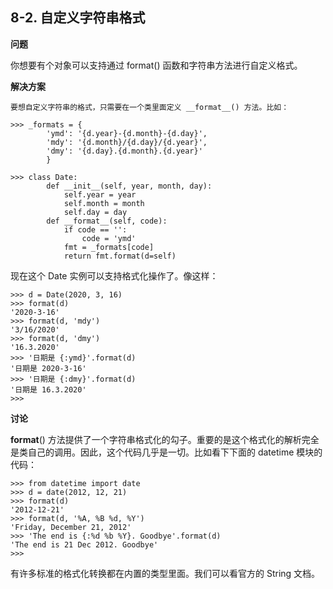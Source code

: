 ## 8-2. 自定义字符串格式

**问题**

你想要有个对象可以支持通过 format() 函数和字符串方法进行自定义格式。

**解决方案**

    要想自定义字符串的格式，只需要在一个类里面定义 __format__() 方法。比如：

    >>> _formats = {
            'ymd': '{d.year}-{d.month}-{d.day}', 
            'mdy': '{d.month}/{d.day}/{d.year}', 
            'dmy': '{d.day}.{d.month}.{d.year}'
            }

    >>> class Date:
            def __init__(self, year, month, day):
                self.year = year
                self.month = month
                self.day = day
            def __format__(self, code):
                if code == '':
                    code = 'ymd'
                fmt = _formats[code]
                return fmt.format(d=self)

现在这个 Date 实例可以支持格式化操作了。像这样：
        
    >>> d = Date(2020, 3, 16)
    >>> format(d)
    '2020-3-16'
    >>> format(d, 'mdy')
    '3/16/2020'
    >>> format(d, 'dmy')
    '16.3.2020'
    >>> '日期是 {:ymd}'.format(d)
    '日期是 2020-3-16'
    >>> '日期是 {:dmy}'.format(d)
    '日期是 16.3.2020'
    >>> 

**讨论**

__format__() 方法提供了一个字符串格式化的勾子。重要的是这个格式化的解析完全是类自己的调用。因此，这个代码几乎是一切。比如看下下面的 datetime 模块的代码：

    >>> from datetime import date
    >>> d = date(2012, 12, 21)
    >>> format(d)
    '2012-12-21'
    >>> format(d, '%A, %B %d, %Y')
    'Friday, December 21, 2012'
    >>> 'The end is {:%d %b %Y}. Goodbye'.format(d)
    'The end is 21 Dec 2012. Goodbye'
    >>> 

有许多标准的格式化转换都在内置的类型里面。我们可以看官方的 String 文档。

